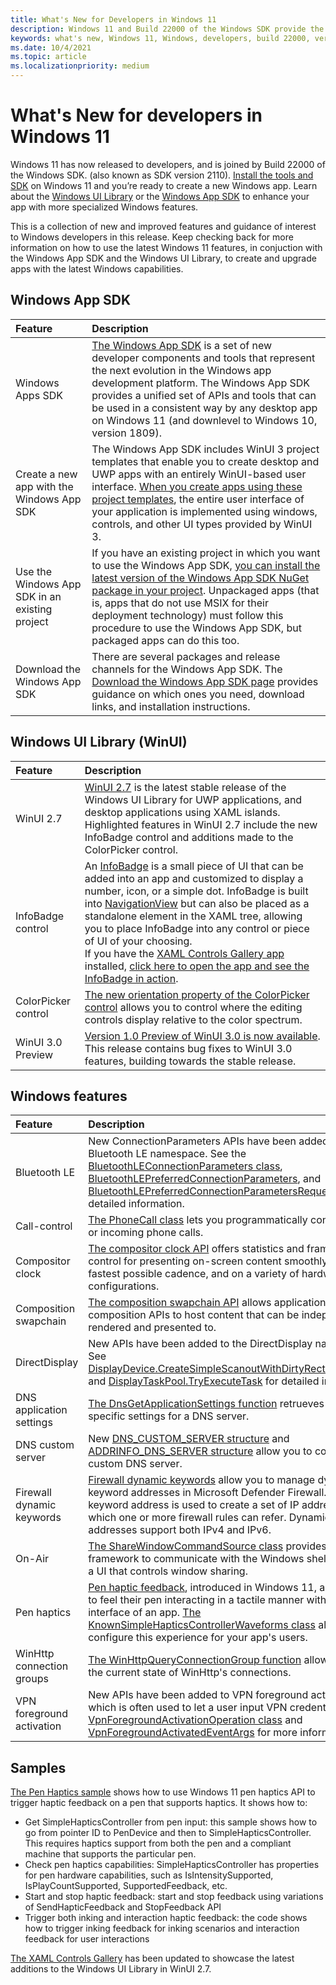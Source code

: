 ```yaml
---
title: What's New for Developers in Windows 11
description: Windows 11 and Build 22000 of the Windows SDK provide the latest features and
keywords: what's new, Windows 11, Windows, developers, build 22000, version 2110, sdk
ms.date: 10/4/2021
ms.topic: article
ms.localizationpriority: medium
---
```


# What's New for developers in Windows 11

Windows 11 has now released to developers, and is joined by Build 22000 of the Windows SDK. (also known as SDK version 2110). [Install the tools and SDK](https://developer.microsoft.com/windows/downloads#_blank) on Windows 11 and you’re ready to create a new Windows app. Learn about the [Windows UI Library](https://docs.microsoft.com/windows/apps/winui/winui2/release-notes/winui-2.7) or the [Windows App SDK](https://docs.microsoft.com/windows/apps/windows-app-sdk/) to enhance your app with more specialized Windows features.

This is a collection of new and improved features and guidance of interest to Windows developers in this release. Keep checking back for more information on how to use the latest Windows 11 features, in conjuction with the Windows App SDK and the Windows UI Library, to create and upgrade apps with the latest Windows capabilities.

## Windows App SDK

Feature | Description
:------ | :------
Windows Apps SDK | [The Windows App SDK](https://docs.microsoft.com/windows/apps/windows-app-sdk/) is a set of new developer components and tools that represent the next evolution in the Windows app development platform. The Windows App SDK provides a unified set of APIs and tools that can be used in a consistent way by any desktop app on Windows 11 (and downlevel to Windows 10, version 1809).
Create a new app with the Windows App SDK | The Windows App SDK includes WinUI 3 project templates that enable you to create desktop and UWP apps with an entirely WinUI-based user interface. [When you create apps using these project templates](https://docs.microsoft.com/windows/apps/winui/winui3/create-your-first-winui3-app), the entire user interface of your application is implemented using windows, controls, and other UI types provided by WinUI 3.
Use the Windows App SDK in an existing project | If you have an existing project in which you want to use the Windows App SDK, [you can install the latest version of the Windows App SDK NuGet package in your project](https://docs.microsoft.com/windows/apps/windows-app-sdk/use-windows-app-sdk-in-existing-project). Unpackaged apps (that is, apps that do not use MSIX for their deployment technology) must follow this procedure to use the Windows App SDK, but packaged apps can do this too.
Download the Windows App SDK | There are several packages and release channels for the Windows App SDK. The [Download the Windows App SDK page](https://docs.microsoft.com/en-us/windows/apps/windows-app-sdk/downloads) provides guidance on which ones you need, download links, and installation instructions.

## Windows UI Library (WinUI)

Feature | Description
:------ | :------
WinUI 2.7 | [WinUI 2.7](https://docs.microsoft.com/windows/apps/winui/winui2/release-notes/winui-2.7) is the latest stable release of the Windows UI Library for UWP applications, and desktop applications using XAML islands. Highlighted features in WinUI 2.7 include the new InfoBadge control and additions made to the ColorPicker control.
InfoBadge control | An [InfoBadge](https://docs.microsoft.com/windows/winui/api/microsoft.ui.xaml.controls.infobadge) is a small piece of UI that can be added into an app and customized to display a number, icon, or a simple dot. InfoBadge is built into [NavigationView](https://docs.microsoft.com/windows/apps/design/controls/navigationview) but can also be placed as a standalone element in the XAML tree, allowing you to place InfoBadge into any control or piece of UI of your choosing. </br> If you have the [XAML Controls Gallery app](https://www.microsoft.com/store/productId/9MSVH128X2ZT) installed, [click here to open the app and see the InfoBadge in action](xamlcontrolsgallery:/item/InfoBadge).
ColorPicker control | [The new orientation property of the ColorPicker control](https://docs.microsoft.com/windows/apps/design/controls/color-picker?#specify-the-layout-direction) allows you to control where the editing controls display relative to the color spectrum.
WinUI 3.0 Preview | [Version 1.0 Preview of WinUI 3.0 is now available](https://docs.microsoft.com/windows/apps/windows-app-sdk/preview-channel#version-10-preview-1-100-preview1). This release contains bug fixes to WinUI 3.0 features, building towards the stable release.

## Windows features

Feature | Description
:------ | :------
Bluetooth LE | New ConnectionParameters APIs have been added to the Bluetooth LE namespace. See the [BluetoothLEConnectionParameters class](https://docs.microsoft.com/uwp/api/windows.devices.bluetooth.bluetoothleconnectionparameters), [BluetoothLEPreferredConnectionParameters](https://docs.microsoft.com/uwp/api/windows.devices.bluetooth.bluetoothlepreferredconnectionparameters), and [BluetoothLEPreferredConnectionParametersRequest](https://docs.microsoft.com/uwp/api/windows.devices.bluetooth.bluetoothlepreferredconnectionparametersrequest) for detailed information.
Call-control | [The PhoneCall class](https://docs.microsoft.com/uwp/api/windows.applicationmodel.calls.phonecall) lets you programmatically control active or incoming phone calls.
Compositor clock | [The compositor clock API](https://docs.microsoft.com/windows/win32/directcomp/compositor-clock/compositor-clock) offers statistics and frame rate control for presenting on-screen content smoothly, at the fastest possible cadence, and on a variety of hardware configurations. 
Composition swapchain | [The composition swapchain API](https://docs.microsoft.com/windows/win32/comp_swapchain/comp-swapchain-portal) allows applications using composition APIs to host content that can be independently rendered and presented to.
DirectDisplay | New APIs have been added to the DirectDisplay namespaces. See [DisplayDevice.CreateSimpleScanoutWithDirtyRectsAndOptions](https://docs.microsoft.com/uwp/api/windows.devices.display.core.displaydevice.createsimplescanoutwithdirtyrectsandoptions) and [DisplayTaskPool.TryExecuteTask](https://docs.microsoft.com/uwp/api/windows.devices.display.core.displaytaskpool.tryexecutetask) for detailed information.
DNS application settings | [The DnsGetApplicationSettings function](https://docs.microsoft.com/windows/win32/api/windns/nf-windns-dnsgetapplicationsettings) retrueves application-specific settings for a DNS server.
DNS custom server | New [DNS_CUSTOM_SERVER structure](https://docs.microsoft.com/windows/win32/api/windns/ns-windns-dns_custom_server) and [ADDRINFO_DNS_SERVER structure](https://docs.microsoft.com/windows/win32/api/ws2def/ns-ws2def-addrinfo_dns_server) allow you to configure a custom DNS server.
Firewall dynamic keywords | [Firewall dynamic keywords](https://docs.microsoft.com/windows/win32/ics/firewall-dynamic-keywords) allow you to manage dynamic keyword addresses in Microsoft Defender Firewall. A dynamic keyword address is used to create a set of IP addresses to which one or more firewall rules can refer. Dynamic keyword addresses support both IPv4 and IPv6.
On-Air | [The ShareWindowCommandSource class](https://docs.microsoft.com/uwp/api/windows.ui.shell.sharewindowcommandsource) provides a framework to communicate with the Windows shell to present a UI that controls window sharing.
Pen haptics | [Pen haptic feedback](https://docs.microsoft.com/windows/apps/design/input/pen-haptics), introduced in Windows 11, allows users to feel their pen interacting in a tactile manner with the user interface of an app. [The KnownSimpleHapticsControllerWaveforms class](https://docs.microsoft.com/uwp/api/windows.devices.haptics.knownsimplehapticscontrollerwaveforms) allows you to configure this experience for your app's users.
WinHttp connection groups | [The WinHttpQueryConnectionGroup function](https://docs.microsoft.com/windows/win32/api/winhttp/nf-winhttp-winhttpqueryconnectiongroup) allows you to pull the current state of WinHttp's connections.
VPN foreground activation | New APIs have been added to VPN foreground activation, which is often used to let a user input VPN credentials. See the [VpnForegroundActivationOperation class](https://docs.microsoft.com/uwp/api/windows.networking.vpn.vpnforegroundactivatedeventargs) and [VpnForegroundActivatedEventArgs](https://docs.microsoft.com/uwp/api/windows.networking.vpn.vpnforegroundactivatedeventargs) for more information.


## Samples

[The Pen Haptics sample](https://github.com/microsoft/Windows-universal-samples/tree/dev/Samples/PenHaptics) shows how to use Windows 11 pen haptics API to trigger haptic feedback on a pen that supports haptics. It shows how to:

* Get SimpleHapticsController from pen input: this sample shows how to go from pointer ID to PenDevice and then to SimpleHapticsController. This requires haptics support from both the pen and a compliant machine that supports the particular pen.
* Check pen haptics capabilities: SimpleHapticsController has properties for pen hardware capabilities, such as IsIntensitySupported, IsPlayCountSupported, SupportedFeedback, etc.
* Start and stop haptic feedback: start and stop feedback using variations of SendHapticFeedback and StopFeedback API
* Trigger both inking and interaction haptic feedback: the code shows how to trigger inking feedback for inking scenarios and interaction feedback for user interactions

[The XAML Controls Gallery](https://docs.microsoft.com/en-us/samples/microsoft/xaml-controls-gallery/xaml-controls-gallery/) has been updated to showcase the latest additions to the Windows UI Library in WinUI 2.7.